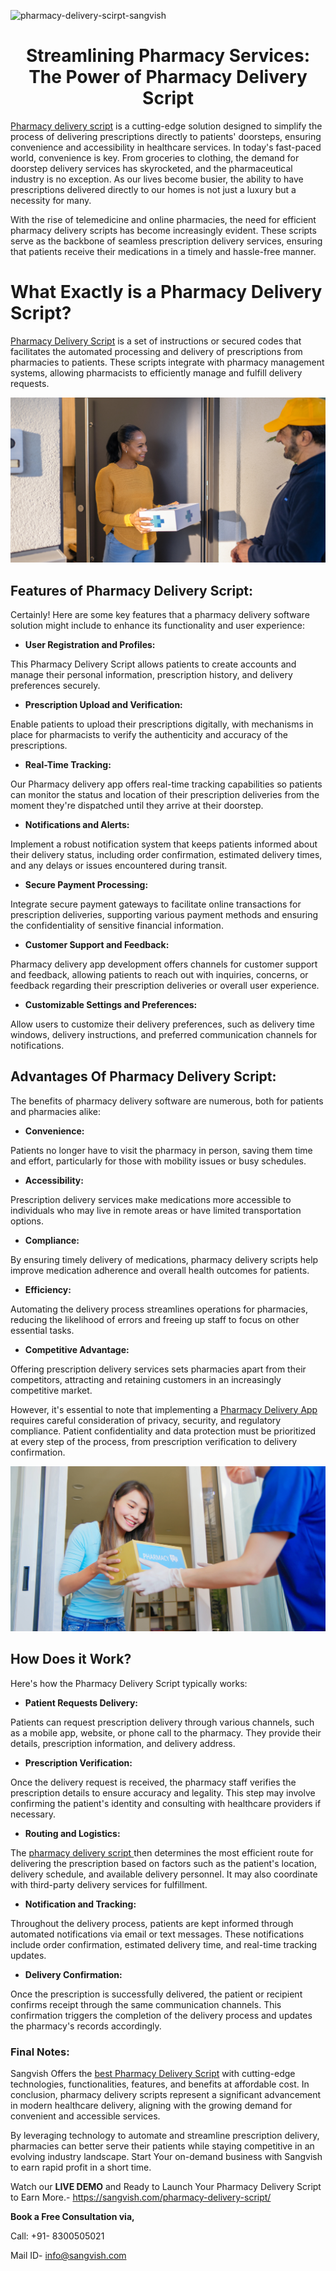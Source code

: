 ![pharmacy-delivery-scirpt-sangvish](https://github.com/sangvishtechnologies/pharmacy-delivery-script/assets/161323540/708fb6b9-1978-4efc-bf48-6a6fc44dd114)


<h1 align="center">Streamlining Pharmacy Services: The Power of Pharmacy Delivery Script</h1>

[Pharmacy delivery script](https://sangvish.com/pharmacy-delivery-script/) is a cutting-edge solution designed to simplify the process of delivering prescriptions directly to patients' doorsteps, ensuring convenience and accessibility in healthcare services.
In today's fast-paced world, convenience is key. From groceries to clothing, the demand for doorstep delivery services has skyrocketed, and the pharmaceutical industry is no exception. As our lives become busier, the ability to have prescriptions delivered directly to our homes is not just a luxury but a necessity for many.

With the rise of telemedicine and online pharmacies, the need for efficient pharmacy delivery scripts has become increasingly evident. These scripts serve as the backbone of seamless prescription delivery services, ensuring that patients receive their medications in a timely and hassle-free manner.

# What Exactly is a Pharmacy Delivery Script?
[Pharmacy Delivery Script](https://sangvish.com/pharmacy-delivery-script/) is a set of instructions or secured codes that facilitates the automated processing and delivery of prescriptions from pharmacies to patients. These scripts integrate with pharmacy management systems, allowing pharmacists to efficiently manage and fulfill delivery requests.

<div class="Box-sc-g0xbh4-0 iIZCet"><img alt=“pharmacydeliveryapp.png" src="https://github.com/sangvishtechnologies/pharmacy-delivery-script/blob/main/images/pharmacy-delivery-app.png" data-hpc="true" class="Box-sc-g0xbh4-0 kzRgrI"></div> 

## Features of Pharmacy Delivery Script: 
Certainly! Here are some key features that a pharmacy delivery software solution might include to enhance its functionality and user experience:
* **User Registration and Profiles:** 

This Pharmacy Delivery Script allows patients to create accounts and manage their personal information, prescription history, and delivery preferences securely.
* **Prescription Upload and Verification:** 

Enable patients to upload their prescriptions digitally, with mechanisms in place for pharmacists to verify the authenticity and accuracy of the prescriptions.
* **Real-Time Tracking:** 

Our Pharmacy delivery app offers real-time tracking capabilities so patients can monitor the status and location of their prescription deliveries from the moment they're dispatched until they arrive at their doorstep.
* **Notifications and Alerts:** 

Implement a robust notification system that keeps patients informed about their delivery status, including order confirmation, estimated delivery times, and any delays or issues encountered during transit.
* **Secure Payment Processing:** 

Integrate secure payment gateways to facilitate online transactions for prescription deliveries, supporting various payment methods and ensuring the confidentiality of sensitive financial information.
* **Customer Support and Feedback:** 

Pharmacy delivery app development offers channels for customer support and feedback, allowing patients to reach out with inquiries, concerns, or feedback regarding their prescription deliveries or overall user experience.
* **Customizable Settings and Preferences:** 

Allow users to customize their delivery preferences, such as delivery time windows, delivery instructions, and preferred communication channels for notifications.
## Advantages Of Pharmacy Delivery Script: 
The benefits of pharmacy delivery software are numerous, both for patients and pharmacies alike:
* **Convenience:** 

Patients no longer have to visit the pharmacy in person, saving them time and effort, particularly for those with mobility issues or busy schedules.
* **Accessibility:** 

Prescription delivery services make medications more accessible to individuals who may live in remote areas or have limited transportation options.
* **Compliance:** 

By ensuring timely delivery of medications, pharmacy delivery scripts help improve medication adherence and overall health outcomes for patients.
* **Efficiency:** 

Automating the delivery process streamlines operations for pharmacies, reducing the likelihood of errors and freeing up staff to focus on other essential tasks.
* **Competitive Advantage:** 

Offering prescription delivery services sets pharmacies apart from their competitors, attracting and retaining customers in an increasingly competitive market.

However, it's essential to note that implementing a [Pharmacy Delivery App ](https://sangvish.com/pharmacy-delivery-script/)requires careful consideration of privacy, security, and regulatory compliance. Patient confidentiality and data protection must be prioritized at every step of the process, from prescription verification to delivery confirmation.

<div class="Box-sc-g0xbh4-0 iIZCet"><img alt=“pharmacydeliveryscript.png" src="https://github.com/sangvishtechnologies/pharmacy-delivery-script/blob/main/images/pharmacy-delivery-scirpt.png" data-hpc="true" class="Box-sc-g0xbh4-0 kzRgrI"></div> 

## How Does it Work?
Here's how the Pharmacy Delivery Script typically works:
* **Patient Requests Delivery:** 

Patients can request prescription delivery through various channels, such as a mobile app, website, or phone call to the pharmacy. They provide their details, prescription information, and delivery address.
* **Prescription Verification:** 

Once the delivery request is received, the pharmacy staff verifies the prescription details to ensure accuracy and legality. This step may involve confirming the patient's identity and consulting with healthcare providers if necessary.
* **Routing and Logistics:** 

The [pharmacy delivery script ](https://sangvish.com/pharmacy-delivery-script/)then determines the most efficient route for delivering the prescription based on factors such as the patient's location, delivery schedule, and available delivery personnel. It may also coordinate with third-party delivery services for fulfillment.
* **Notification and Tracking:** 

Throughout the delivery process, patients are kept informed through automated notifications via email or text messages. These notifications include order confirmation, estimated delivery time, and real-time tracking updates.
* **Delivery Confirmation:** 

Once the prescription is successfully delivered, the patient or recipient confirms receipt through the same communication channels. This confirmation triggers the completion of the delivery process and updates the pharmacy's records accordingly.
### Final Notes: 

Sangvish Offers the [best Pharmacy Delivery Script](https://sangvish.com/pharmacy-delivery-script/) with cutting-edge technologies, functionalities, features, and benefits at affordable cost. In conclusion, pharmacy delivery scripts represent a significant advancement in modern healthcare delivery, aligning with the growing demand for convenient and accessible services. 

By leveraging technology to automate and streamline prescription delivery, pharmacies can better serve their patients while staying competitive in an evolving industry landscape. Start  Your on-demand business with Sangvish to earn rapid profit in a short time. 

 Watch our **LIVE DEMO** and Ready to Launch Your Pharmacy Delivery Script to Earn More.- https://sangvish.com/pharmacy-delivery-script/ 


**Book a Free Consultation via,**

Call: +91- 8300505021

Mail ID- info@sangvish.com
